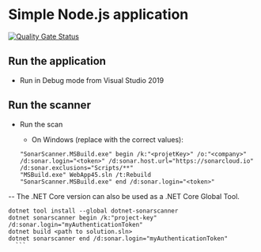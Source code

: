 # Simple Node.js application

[![Quality Gate Status](https://sonarcloud.io/api/project_badges/measure?project=devpro.scannersamples.dotnet.webappmvc&metric=alert_status)](https://sonarcloud.io/dashboard?id=devpro.scannersamples.dotnet.webappmvc)

## Run the application

- Run in Debug mode from Visual Studio 2019

## Run the scanner

- Run the scan
  - On Windows (replace with the correct values):

  ```dos
  "SonarScanner.MSBuild.exe" begin /k:"<projetKey>" /o:"<company>" /d:sonar.login="<token>" /d:sonar.host.url="https://sonarcloud.io" /d:sonar.exclusions="Scripts/**"
  "MSBuild.exe" WebApp45.sln /t:Rebuild
  "SonarScanner.MSBuild.exe" end /d:sonar.login="<token>"
  ```

-- The .NET Core version can also be used as a .NET Core Global Tool. 
  ```dos
dotnet tool install --global dotnet-sonarscanner
dotnet sonarscanner begin /k:"project-key"  /d:sonar.login="myAuthenticationToken"
dotnet build <path to solution.sln>
dotnet sonarscanner end /d:sonar.login="myAuthenticationToken"
    ```
